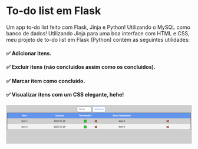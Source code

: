 # To-do list em Flask
Um app to-do list feito com Flask, Jinja e Python! Utilizando o MySQL como banco de dados!
Utilizando Jinja para uma boa interface com HTML e CSS, meu projeto de to-do list em Flask (Python) contém as seguintes utilidades:
#### ✅ Adicionar itens.
#### ✅ Excluir itens (não concluidos assim como os concluidos).
#### ✅ Marcar item como concluído.
#### ✅ Visualizar itens com um CSS elegante, hehe!
![Projeto Final](https://github.com/bonifacio-pedro/todo-flask/blob/main/Projeto%20final.png)

